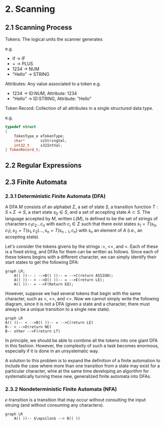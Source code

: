 # 2. Scanning
## 2.1 Scanning Process
Tokens: The logical units the scanner generates

e.g.
  - if -> IF
  - \+ -> PLUS
  - 1234 -> NUM
  - "Hello" -> STRING

Attributes: Any value associated to a token
e.g.
  - 1234 -> ID:NUM, Attribute: 1234
  - "Hello" -> ID:STRING, Attribute: "Hello"

Token Record: Collection of all attributes in a single structured data type.

e.g.

```C++
typedef struct
{
    TokenType_e eTokenType;
    char*       szStringVal;
    int32_t     s32IntVal;
} TokenRecord_t;
```

## 2.2 Regular Expressions

## 2.3 Finite Automata
### 2.3.1 Deterministic Finite Automata (DFA)

A DFA $M$ consists of an alphabet $\Sigma$, a set of state $S$, a transition function $T: S \times \Sigma \rightarrow S$, a start state $s_0 \in S$, and a set of accepting state $A \subset S$. The language accepted by $M$, written $L(M)$, is defined to be the set of strings of characters $c_1c_2\dots c_n$ with each $c_i \in \Sigma$ such that there exist states $s_1 = T(s_0, c_1), s_2 = T(s_1,c_2) \dots, s_n=T(s_{n-1},c_n)$ with $s_n$ an element of $A$ (i.e., an accepting state).



Let's consider the tokens givens by the strings :=, <=, and =. Each of these is a fixed string, and DFAs for them can be written as follows.
Since each of these tokens begins with a different character, we can simply identify their start states to get the following DFA:

```mermaid
graph LR;
    A(( ))-- : -->B(( ))-- = -->C(return ASSIGN);
    A(( ))-- < -->D(( ))-- = -->E(return LE);
    A(( ))-- = -->F(Return EQ);
```

However, suppose we had several tokens that begin with the same character, such as <, <=, and <>. Now we cannot simply write the following diagram, since it is not a DFA (given a state and a character, there must always be a unique transition to a single new state).

```mermaid
graph LR
A(( ))-- < -->B(( ))-- = -->C(return LE)
B-- > -->D(return NE)
B-- other -->F(return LT)
```
In principle, we should be able to combine all the tokens into one giant DFA in this fashion. However, the complexity of such a task becomes enormous, especially if it is done in an unsystematic way.

A solution to this problem is to expand the definition of a finite automation to include the case where more than one transition from a state may exist for a particular character, whie at the same time developing an algorithm for systematically turning these new, generalized finite automata into DFAs.

### 2.3.2 Nondeterministic Finite Automata (NFA)
$\epsilon$-transition is a transition that may occur without consulting the input struing (and without consuming any characters).

```mermaid
graph LR
    A(( ))-- $\epsilon$ --> B(( ))
```




